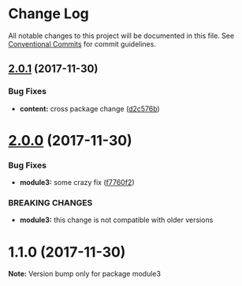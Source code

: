 # Change Log

All notable changes to this project will be documented in this file.
See [Conventional Commits](https://conventionalcommits.org) for commit guidelines.

<a name="2.0.1"></a>
## [2.0.1](https://github.com/yannickschuchmann/lerna-test/compare/v2.0.0...v2.0.1) (2017-11-30)


### Bug Fixes

* **content:** cross package change ([d2c576b](https://github.com/yannickschuchmann/lerna-test/commit/d2c576b))




<a name="2.0.0"></a>
# [2.0.0](https://github.com/yannickschuchmann/lerna-test/compare/v1.1.1...v2.0.0) (2017-11-30)


### Bug Fixes

* **module3:** some crazy fix ([f7760f2](https://github.com/yannickschuchmann/lerna-test/commit/f7760f2))


### BREAKING CHANGES

* **module3:** this change is not compatible with older versions




<a name="1.1.0"></a>
# 1.1.0 (2017-11-30)




**Note:** Version bump only for package module3
